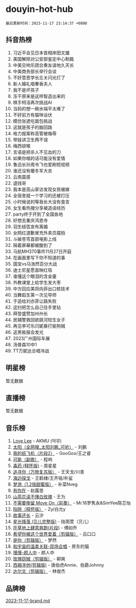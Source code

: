 # douyin-hot-hub

`最后更新时间：2023-11-17 23:14:37 +0800`

## 抖音热榜

1. 习近平会见日本首相岸田文雄
1. 美国解除对公安部鉴定中心制裁
1. 中美交响乐团合奏友谊地久天长
1. 中美商务部长举行会谈
1. 不好意思学长忘关闪光灯了
1. 新人婚礼唱奢香夫人
1. 我不是坏孩子
1. 冻干原来是这样智造出来的
1. 棋手柯洁再次挑战AI
1. 当妈的想一碗水端平太难了
1. 不好前方有猫咪设伏
1. 模仿张遮吃面包挑战
1. 这就是孩子的脑回路
1. 格力报案称高管被侮辱
1. 带娃讲卫生两不误
1. 梅西锁喉
1. 言语是把杀人不见血的刀
1. 如果你唱的话可能没有爱情
1. 鲁迅长孙周令飞也爱刷短视频
1. 谁还没有暖冬军大衣
1. 云南震感
1. 退钱哥
1. 我本是高山家访发现女孩被嫁
1. 全宿舍就一个学习的还被打压
1. 小时候说的等我长大没有食言
1. 女生看热搜分享被造谣经历
1. party终于开到了全国各地
1. 好想去重庆鸿恩寺
1. 羽生结弦宣布离婚
1. 女网红道歉冒充外卖员摆拍
1. 斗破苍穹首部电影上线
1. 隔着屏幕都被酸到了
1. 马航MH370事件11月27日开庭
1. 在画面里写下你不知道的事
1. 国宝vs马浩然百分大战
1. 迪士尼星愿首映红毯
1. 谁懂这个眼泪的含金量
1. 外教课堂上给学生发大枣
1. 中方回应美将向菲出口核技术
1. 当舞蹈生第一次见导师
1. 于适给刘亦菲让路失败
1. 这扫把怎么自己往手里钻
1. 拜登盛赞加州州长
1. 民辅警救回欲跳河轻生女子
1. 再见李可乐闫妮暴打偷狗贼
1. 这黑板报会发光
1. 2023广州国际车展
1. 汤普森10中1
1. TT万妮达合唱冷战

## 明星榜

暂无数据

## 直播榜

暂无数据

## 音乐榜

1. [Love Lee](https://sf3-cdn-tos.douyinstatic.com/obj/tos-cn-ve-2774/o05GbkJGbCBTdDnMtB0fwOYgkeZp23vrWQDQBS) - AKMU (악뮤)
1. [太阳（全网搜_太阳刘鹏_可听）](https://sf3-cdn-tos.douyinstatic.com/obj/tos-cn-ve-2774/ogWbyIQnlBFImVbeDocRdCIYtBHlbJXgfZMvgz) - 刘鹏
1. [我的纸飞机（片段2）](https://sf3-cdn-tos.douyinstatic.com/obj/tos-cn-ve-2774/oM2ZrKcg2CD5AeRB2gkeXOFB1IxAGJdZPazYHf) - GooGoo/王之睿
1. [可能（副歌）](https://sf6-cdn-tos.douyinstatic.com/obj/tos-cn-ve-2774/cde1731888894259b333569393c2fb51) - 程响
1. [毒药 (释怀版)](https://sf6-cdn-tos.douyinstatic.com/obj/tos-cn-ve-2774/oYILMEAzspdZBIzy4frJNB8ZHPHWAhiwowd4Ad) - 周星星
1. [追寻你（万物复苏版）](https://sf3-cdn-tos.douyinstatic.com/obj/tos-cn-ve-2774/oYeAZJsbjIDit9APmBg8u6uDUQnHmoCf3gbo74) - 王天戈/川青
1. [海边探戈](https://sf3-cdn-tos.douyinstatic.com/obj/tos-cn-ve-2774/os9gE0VQCGqt6VQkZDyBBYvfSDY0QFe3vVmubn) - 王鹤棣/王齐铭/朴鲨
1. [梦游（1.2倍甜蜜版）](https://sf6-cdn-tos.douyinstatic.com/obj/tos-cn-ve-2774/o4gyAUm8hwufoEABmwVIiQtHsFuGzAEEWtNMzo) - 补菜Nveg
1. [有你在](https://sf6-cdn-tos.douyinstatic.com/obj/tos-cn-ve-2774/o8zImmNsI8B0yfAW5FKAB1oBhkMAlIrwsZEi1V) - 赵露思
1. [山茶花读不懂白玫瑰](https://sf6-cdn-tos.douyinstatic.com/obj/tos-cn-ve-2774/osfn8B7DktrRHEPJgPCfDbw7QDQEkwC16BxZg9) - 王为
1. [不需要挽留 Move On（前奏）](https://sf3-cdn-tos.douyinstatic.com/obj/tos-cn-ve-2774/ooCBhgCCkF4nExzQL9WZSUbitfA8IsDkgQIYhe) - Mr.16罗隽永&SimYee陈芯怡
1. [陷阱（释怀版）](https://sf3-cdn-tos.douyinstatic.com/obj/tos-cn-ve-2774/oE8C21LeZrzKLDFfQYgMzx4GAIHageG5IzayY7) - Zy/白允y
1. [故事还长](https://sf3-cdn-tos.douyinstatic.com/obj/tos-cn-ve-2774/30a26758c8594f0ab81ac675c33ee2c5) - 云汐
1. [星光降落 (贝儿完整版)](https://sf6-cdn-tos.douyinstatic.com/obj/tos-cn-ve-2774/okwB9hAwyAtsFFkFBzAX1hOOfQuIoMNs0W2Mwr) - 陆雨萱（贝儿）
1. [在草地上肆意奔跑(片段)](https://sf3-cdn-tos.douyinstatic.com/obj/tos-cn-ve-2774/8831d494742f45dabdfa8adb8b817259) - 傅如乔
1. [希望你被这个世界爱着（剪辑版）](https://sf6-cdn-tos.douyinstatic.com/obj/tos-cn-ve-2774/oo4H3BfEygN7l7bQaMBOZHCQ1eI4FqtED5skQ2) - 吕口口
1. [是你（剪辑版）](https://sf6-cdn-tos.douyinstatic.com/obj/tos-cn-ve-2774/46019dae783c4c969944217fe1cfafc4) - 梦然
1. [和宇宙的温柔关联-现场合唱](https://sf6-cdn-tos.douyinstatic.com/obj/tos-cn-ve-2774/o0hONGDYQBgk0e5bqDeQOonVmncA6tC2nBwZLT) - 房东的猫
1. [慢慢-颜人中](https://sf6-cdn-tos.douyinstatic.com/obj/tos-cn-ve-2774/ocjHNfBXdBxQNC8ZGAeoLMFTUgtBg8bkExunDC) - 颜人中
1. [玫瑰窃贼（剪辑版）](https://sf6-cdn-tos.douyinstatic.com/obj/tos-cn-ve-2774/oMqAsB3ixIhSWqAJOAwf3a0hU2zKJLBolQtFlI) - 柳爽
1. [西厢寻他(剪辑版)](https://sf6-cdn-tos.douyinstatic.com/obj/tos-cn-ve-2774/oUsAVfAQKlRNxEv5qxvIB8o5qmIWUcXbzJKJhw) - 唐伯虎Annie、伯爵Johnny
1. [达尔文（剪辑版）](https://sf3-cdn-tos.douyinstatic.com/obj/tos-cn-ve-2774/oQuPQQmEgnCeZsgKQ78VBZjNVtegzBGpoSbQPD) - 林俊杰

## 品牌榜

[2023-11-17-brand.md](2023-11-17-brand.md)
